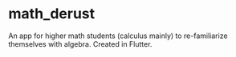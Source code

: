 # math_derust

An app for higher math students (calculus mainly) to re-familiarize themselves with algebra.
Created in Flutter.
